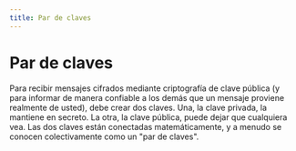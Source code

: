 ```yaml
---
title: Par de claves
---
```

# Par de claves 

Para recibir mensajes cifrados mediante criptografía de clave pública (y para informar de manera confiable a los demás que un mensaje proviene realmente de usted), debe crear dos claves. Una, la clave privada, la mantiene en secreto. La otra, la clave pública, puede dejar que cualquiera vea. Las dos claves están conectadas matemáticamente, y a menudo se conocen colectivamente como un "par de claves".